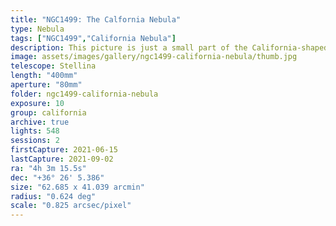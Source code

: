 ```yaml
---
title: "NGC1499: The Calfornia Nebula"
type: Nebula
tags: ["NGC1499","California Nebula"]
description: This picture is just a small part of the California-shaped NGC1499, a faint nebula that requires lots of exposure and/or narrowband filters to truly appreciate.
image: assets/images/gallery/ngc1499-california-nebula/thumb.jpg
telescope: Stellina
length: "400mm"
aperture: "80mm"
folder: ngc1499-california-nebula
exposure: 10
group: california
archive: true
lights: 548
sessions: 2
firstCapture: 2021-06-15 
lastCapture: 2021-09-02
ra: "4h 3m 15.5s"
dec: "+36° 26' 5.386"
size: "62.685 x 41.039 arcmin"
radius: "0.624 deg"
scale: "0.825 arcsec/pixel"
---
```

